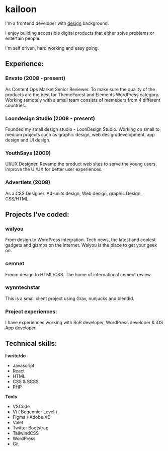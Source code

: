 # kailoon
I'm a frontend developer with [design](https://dribbble.com/kailoon) background.

I enjoy building accessible digital products that either solve problems or entertain people.

I'm self driven, hard working and easy going.

## Experience:
### Envato (2008 - present)
As Content Ops Market Senior Reviewer. To make sure the quality of the products are the best for ThemeForest and Elements WordPress category. Working remotely with a small team consists of memebers from 4 different countries.

### Loondesign Studio (2008 - present)
Founded my small design studio - LoonDesign Studio. Working on small to medium projects such as graphic design, web design/development, app design and UI design. 

### YouthSays (2009)
UI/UX Designer. Revamp the product web sites to serve the young users, improve the UI/UX for better user experiences.

### Advertlets (2008)
As a CSS Designer. Ad-units design, Web design, graphic Design, CSS/HTML. 

## Projects I've coded:
### walyou
From design to WordPress integration. Tech news, the latest and coolest gadgets and gizmos on the internet. Walyou is the place to get your geek on.

### cemnet
Freom design to HTML/CSS. The home of international cement review.

### wynntechstar
This is a small client project using Grav, nunjucks and blendid.

### Project experiences:
I have experiences working with RoR developer, WordPress developer & iOS App developer.

## Technical skills:
**I write/do**

* Javascript
* React
* HTML
* CSS & SCSS
* PHP

**Tools**
* VSCode
* Vi ( Begennier Level )
* Figma / Adobe XD
* Valet
* Twitter Bootstrap
* TailwindCSS
* WordPress
* Git
